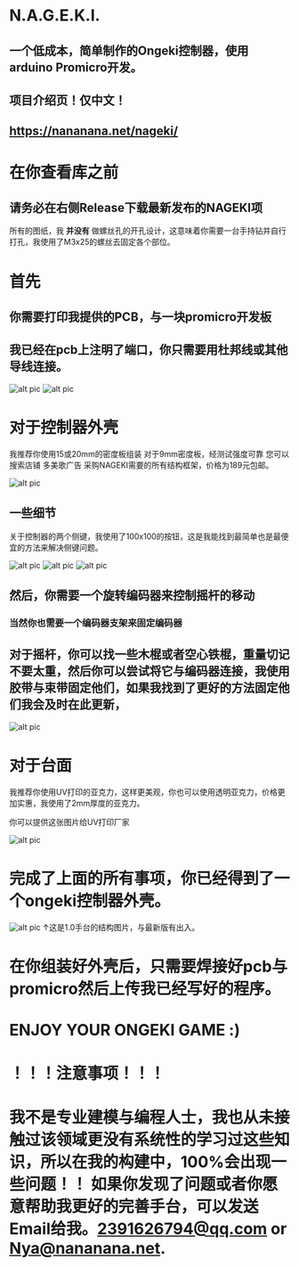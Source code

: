 
# N.A.G.E.K.I.

## 一个低成本，简单制作的Ongeki控制器，使用arduino Promicro开发。
## 项目介绍页！仅中文！
## https://nananana.net/nageki/


# 在你查看库之前
## 请务必在右侧Release下载最新发布的NAGEKI项

所有的图纸，我 __并没有__ 做螺丝孔的开孔设计，这意味着你需要一台手持钻并自行打孔，我使用了M3x25的螺丝去固定各个部位。


# 首先
## 你需要打印我提供的PCB，与一块promicro开发板

## 我已经在pcb上注明了端口，你只需要用杜邦线或其他导线连接。

![alt pic](https://github.com/Nana0Nana/NAGEKI/blob/main/pic/PCB%202.0%20B.png?raw=true)
![alt pic](https://github.com/Nana0Nana/NAGEKI/blob/main/pic/PCB%202.0.png?raw=true)



# 对于控制器外壳

我推荐你使用15或20mm的密度板组装
对于9mm密度板，经测试强度可靠
您可以搜索店铺 多美歌广告 采购NAGEKI需要的所有结构框架，价格为189元包邮。

![alt pic](https://github.com/Nana0Nana/NAGEKI/blob/main/pic/main.png?raw=true)

## 一些细节

关于控制器的两个侧键，我使用了100x100的按钮，这是我能找到最简单也是最便宜的方法来解决侧键问题。

![alt pic](https://github.com/Nana0Nana/N.A.G.E.K.I./blob/main/pic/IMG_8376.PNG?raw=true)
![alt pic](https://github.com/Nana0Nana/N.A.G.E.K.I./blob/main/pic/IMG_8377.PNG?raw=true)
![alt pic](https://github.com/Nana0Nana/N.A.G.E.K.I./blob/main/pic/IMG_8378.PNG?raw=true)

## 然后，你需要一个旋转编码器来控制摇杆的移动
### 当然你也需要一个编码器支架来固定编码器

## 对于摇杆，你可以找一些木棍或者空心铁棍，重量切记不要太重，然后你可以尝试将它与编码器连接，我使用胶带与束带固定他们，如果我找到了更好的方法固定他们我会及时在此更新，

![alt pic](https://github.com/Nana0Nana/N.A.G.E.K.I./blob/main/pic/IMG_8379.PNG?raw=true)

# 对于台面

我推荐你使用UV打印的亚克力，这样更美观，你也可以使用透明亚克力，价格更加实惠，我使用了2mm厚度的亚克力。

你可以提供这张图片给UV打印厂家

![alt pic](https://github.com/Nana0Nana/NAGEKI/blob/main/skin/NAGEKI%202.1%20UV%20BRIGHT%202.png?raw=true)


# 完成了上面的所有事项，你已经得到了一个ongeki控制器外壳。


![alt pic](https://github.com/Nana0Nana/N.A.G.E.K.I./blob/main/pic/IMG_8332.JPG?raw=true)
↑这是1.0手台的结构图片，与最新版有出入。


# 在你组装好外壳后，只需要焊接好pcb与promicro然后上传我已经写好的程序。

# ENJOY YOUR ONGEKI GAME :)

# ！！！注意事项！！！
# 我不是专业建模与编程人士，我也从未接触过该领域更没有系统性的学习过这些知识，所以在我的构建中，100%会出现一些问题！！ 如果你发现了问题或者你愿意帮助我更好的完善手台，可以发送Email给我。2391626794@qq.com  or  Nya@nananana.net.
